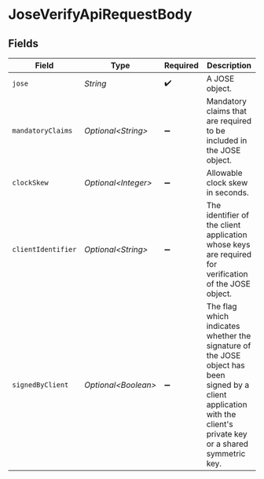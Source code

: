 # JoseVerifyApiRequestBody


## Fields

| Field                                                                                                                                                               | Type                                                                                                                                                                | Required                                                                                                                                                            | Description                                                                                                                                                         |
| ------------------------------------------------------------------------------------------------------------------------------------------------------------------- | ------------------------------------------------------------------------------------------------------------------------------------------------------------------- | ------------------------------------------------------------------------------------------------------------------------------------------------------------------- | ------------------------------------------------------------------------------------------------------------------------------------------------------------------- |
| `jose`                                                                                                                                                              | *String*                                                                                                                                                            | :heavy_check_mark:                                                                                                                                                  | A JOSE object.<br/>                                                                                                                                                 |
| `mandatoryClaims`                                                                                                                                                   | *Optional\<String>*                                                                                                                                                 | :heavy_minus_sign:                                                                                                                                                  | Mandatory claims that are required to be included in the JOSE object.<br/>                                                                                          |
| `clockSkew`                                                                                                                                                         | *Optional\<Integer>*                                                                                                                                                | :heavy_minus_sign:                                                                                                                                                  | Allowable clock skew in seconds.<br/>                                                                                                                               |
| `clientIdentifier`                                                                                                                                                  | *Optional\<String>*                                                                                                                                                 | :heavy_minus_sign:                                                                                                                                                  | The identifier of the client application whose keys are required for verification of the JOSE<br/>object.<br/>                                                      |
| `signedByClient`                                                                                                                                                    | *Optional\<Boolean>*                                                                                                                                                | :heavy_minus_sign:                                                                                                                                                  | The flag which indicates whether the signature of the JOSE object has been signed by a client<br/>application with the client's private key or a shared symmetric key.<br/> |
